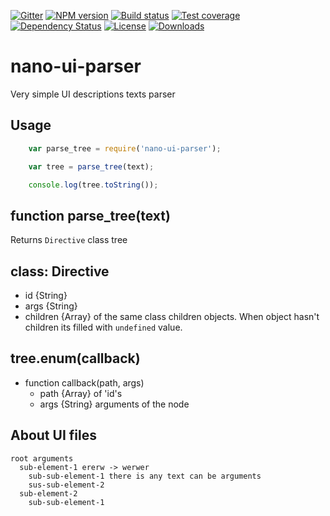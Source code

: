 [![Gitter][gitter-image]][gitter-url]
[![NPM version][npm-image]][npm-url]
[![Build status][travis-image]][travis-url]
[![Test coverage][coveralls-image]][coveralls-url]
[![Dependency Status][david-image]][david-url]
[![License][license-image]][license-url]
[![Downloads][downloads-image]][downloads-url]

# nano-ui-parser
Very simple UI descriptions texts parser

## Usage

```js
	var parse_tree = require('nano-ui-parser');

	var tree = parse_tree(text);

	console.log(tree.toString());
```

## function parse_tree(text)

Returns `Directive` class tree

## class: Directive

* id {String}
* args {String}
* children {Array} of the same class children objects. When object hasn't children its filled with `undefined` value.

## tree.enum(callback)

* function callback(path, args)
  * path {Array} of 'id's
  * args {String} arguments of the node

## About UI files

```
root arguments
  sub-element-1 ererw -> werwer
    sub-sub-element-1 there is any text can be arguments
    sus-sub-element-2
  sub-element-2
    sub-sub-element-1
```

[bithound-image]: https://www.bithound.io/github/Holixus/nano-ui-parser/badges/score.svg
[bithound-url]: https://www.bithound.io/github/Holixus/nano-ui-parser

[gitter-image]: https://badges.gitter.im/Holixus/nano-ui-parser.svg
[gitter-url]: https://gitter.im/Holixus/nano-ui-parser

[npm-image]: https://badge.fury.io/js/nano-ui-parser.svg
[npm-url]: https://badge.fury.io/js/nano-ui-parser

[github-tag]: http://img.shields.io/github/tag/Holixus/nano-ui-parser.svg
[github-url]: https://github.com/Holixus/nano-ui-parser/tags

[travis-image]: https://travis-ci.org/Holixus/nano-ui-parser.svg?branch=master
[travis-url]: https://travis-ci.org/Holixus/nano-ui-parser

[coveralls-image]: https://coveralls.io/repos/github/Holixus/nano-ui-parser/badge.svg?branch=master
[coveralls-url]: https://coveralls.io/github/Holixus/nano-ui-parser?branch=master

[david-image]: https://david-dm.org/Holixus/nano-ui-parser.svg
[david-url]: https://david-dm.org/Holixus/nano-ui-parser

[license-image]: https://img.shields.io/badge/license-MIT-blue.svg
[license-url]: LICENSE

[downloads-image]: http://img.shields.io/npm/dt/nano-ui-parser.svg
[downloads-url]: https://npmjs.org/package/nano-ui-parser
